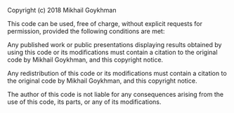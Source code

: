Copyright (c) 2018 Mikhail Goykhman

This code can be used, free of charge, without explicit requests for permission, provided the following conditions are met:

Any published work or public presentations displaying results obtained by using this code or its modifications must contain a citation to the original code by Mikhail Goykhman, and this copyright notice.

Any redistribution of this code or its modifications must contain a citation to the original code by Mikhail Goykhman, and this copyright notice.

The author of this code is not liable for any consequences arising from the use of this code, its parts, or any of its modifications.